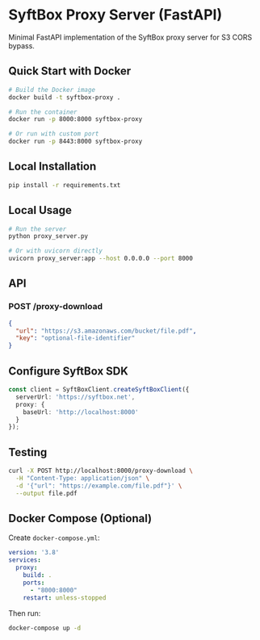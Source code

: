 # SyftBox Proxy Server (FastAPI)

Minimal FastAPI implementation of the SyftBox proxy server for S3 CORS bypass.

## Quick Start with Docker

```bash
# Build the Docker image
docker build -t syftbox-proxy .

# Run the container
docker run -p 8000:8000 syftbox-proxy

# Or run with custom port
docker run -p 8443:8000 syftbox-proxy
```

## Local Installation

```bash
pip install -r requirements.txt
```

## Local Usage

```bash
# Run the server
python proxy_server.py

# Or with uvicorn directly
uvicorn proxy_server:app --host 0.0.0.0 --port 8000
```

## API

### POST /proxy-download

```json
{
  "url": "https://s3.amazonaws.com/bucket/file.pdf",
  "key": "optional-file-identifier"
}
```

## Configure SyftBox SDK

```typescript
const client = SyftBoxClient.createSyftBoxClient({
  serverUrl: 'https://syftbox.net',
  proxy: {
    baseUrl: 'http://localhost:8000'
  }
});
```

## Testing

```bash
curl -X POST http://localhost:8000/proxy-download \
  -H "Content-Type: application/json" \
  -d '{"url": "https://example.com/file.pdf"}' \
  --output file.pdf
```

## Docker Compose (Optional)

Create `docker-compose.yml`:

```yaml
version: '3.8'
services:
  proxy:
    build: .
    ports:
      - "8000:8000"
    restart: unless-stopped
```

Then run:
```bash
docker-compose up -d
```